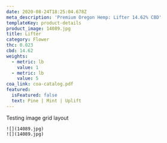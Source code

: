 ```yaml
---
date: 2020-08-24T18:25:04.678Z
meta_description: 'Premium Oregon Hemp: Lifter 14.62% CBD'
templateKey: product-details
product_image: 14089.jpg
title: Lifter
category: Flower
thc: 0.023
cbd: 14.62
weights:
  - metric: lb
    value: 1
  - metric: lb
    value: 5
coa_link: coa-catalog.pdf
featured:
  isFeatured: false
  text: Pine | Mint | Uplift
---
```


Testing image grid layout

```grid|2
![](14089.jpg)
![](14089.jpg)
```
